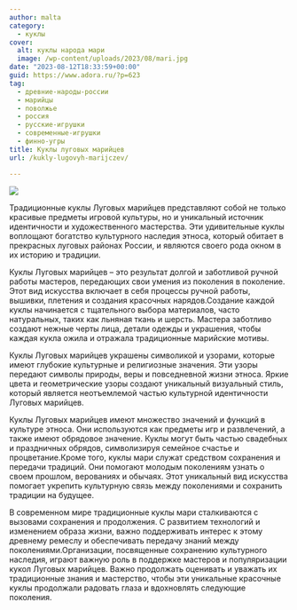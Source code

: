 ```yaml
---
author: malta
category:
  - куклы
cover:
  alt: куклы народа мари
  image: /wp-content/uploads/2023/08/mari.jpg
date: "2023-08-12T18:33:59+00:00"
guid: https://www.adora.ru/?p=623
tag:
  - древние-народы-россии
  - марийцы
  - поволжье
  - россия
  - русские-игрушки
  - современные-игрушки
  - финно-угры
title: Куклы луговых марийцев
url: /kukly-lugovyh-marijczev/

---
```

![](https://www.adora.ru/wp-content/uploads/2023/08/68751b0c30314b8f996c0145f578522d_00000.jpg)

Традиционные куклы Луговых марийцев представляют собой не только красивые предметы игровой культуры, но и уникальный источник идентичности и художественного мастерства. Эти удивительные куклы воплощают богатство культурного наследия этноса, который обитает в прекрасных луговых районах России, и являются своего рода окном в их историю и традиции.

Куклы Луговых марийцев – это результат долгой и заботливой ручной работы мастеров, передающих свои умения из поколения в поколение. Этот вид искусства включает в себя процессы ручной работы, вышивки, плетения и создания красочных нарядов.Создание каждой куклы начинается с тщательного выбора материалов, часто натуральных, таких как льняная ткань и шерсть. Мастера заботливо создают нежные черты лица, детали одежды и украшения, чтобы каждая кукла ожила и отражала традиционные марийские мотивы.

Куклы Луговых марийцев украшены символикой и узорами, которые имеют глубокие культурные и религиозные значения. Эти узоры передают символы природы, веры и повседневной жизни этноса. Яркие цвета и геометрические узоры создают уникальный визуальный стиль, который является неотъемлемой частью культурной идентичности Луговых марийцев.

Куклы Луговых марийцев имеют множество значений и функций в культуре этноса. Они используются как предметы игр и развлечений, а также имеют обрядовое значение. Куклы могут быть частью свадебных и праздничных обрядов, символизируя семейное счастье и процветание.Кроме того, куклы мари служат средством сохранения и передачи традиций. Они помогают молодым поколениям узнать о своем прошлом, верованиях и обычаях. Этот уникальный вид искусства помогает укрепить культурную связь между поколениями и сохранить традиции на будущее.

В современном мире традиционные куклы мари сталкиваются с вызовами сохранения и продолжения. С развитием технологий и изменением образа жизни, важно поддерживать интерес к этому древнему ремеслу и обеспечивать передачу знаний между поколениями.Организации, посвященные сохранению культурного наследия, играют важную роль в поддержке мастеров и популяризации кукол Луговых марийцев. Важно продолжать оценивать и уважать их традиционные знания и мастерство, чтобы эти уникальные красочные куклы продолжали радовать глаза и вдохновлять следующие поколения.

